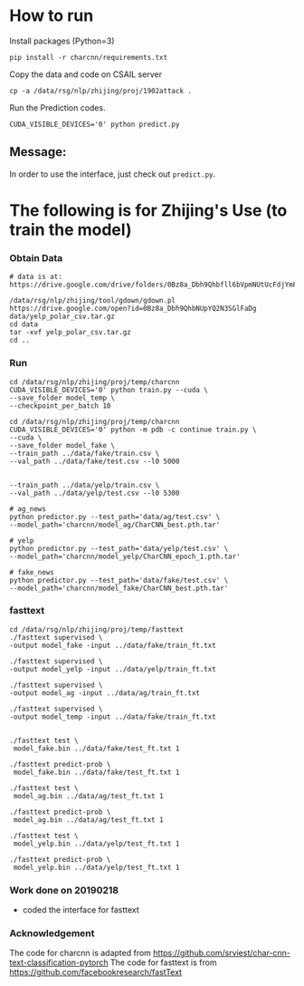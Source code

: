 
# How to run
Install packages (Python=3)
```
pip install -r charcnn/requirements.txt
```
Copy the data and code on CSAIL server
```
cp -a /data/rsg/nlp/zhijing/proj/1902attack .
```
Run the Prediction codes.
```
CUDA_VISIBLE_DEVICES='0' python predict.py
```

## Message:
In order to use the interface, just check out `predict.py`.

# The following is for Zhijing's Use (to train the model)
### Obtain Data
```
# data is at: https://drive.google.com/drive/folders/0Bz8a_Dbh9Qhbfll6bVpmNUtUcFdjYmF2SEpmZUZUcVNiMUw1TWN6RDV3a0JHT3kxLVhVR2M

/data/rsg/nlp/zhijing/tool/gdown/gdown.pl https://drive.google.com/open?id=0Bz8a_Dbh9QhbNUpYQ2N3SGlFaDg data/yelp_polar_csv.tar.gz
cd data
tar -xvf yelp_polar_csv.tar.gz
cd ..
```

### Run
```
cd /data/rsg/nlp/zhijing/proj/temp/charcnn
CUDA_VISIBLE_DEVICES='0' python train.py --cuda \
--save_folder model_temp \
--checkpoint_per_batch 10

cd /data/rsg/nlp/zhijing/proj/temp/charcnn
CUDA_VISIBLE_DEVICES='0' python -m pdb -c continue train.py \
--cuda \
--save_folder model_fake \
--train_path ../data/fake/train.csv \
--val_path ../data/fake/test.csv --l0 5000


--train_path ../data/yelp/train.csv \
--val_path ../data/yelp/test.csv --l0 5300

# ag_news
python predictor.py --test_path='data/ag/test.csv' \
--model_path='charcnn/model_ag/CharCNN_best.pth.tar'

# yelp
python predictor.py --test_path='data/yelp/test.csv' \
--model_path='charcnn/model_yelp/CharCNN_epoch_1.pth.tar'

# fake_news
python predictor.py --test_path='data/fake/test.csv' \
--model_path='charcnn/model_fake/CharCNN_best.pth.tar'

```

### fasttext
```
cd /data/rsg/nlp/zhijing/proj/temp/fasttext
./fasttext supervised \
-output model_fake -input ../data/fake/train_ft.txt 

./fasttext supervised \
-output model_yelp -input ../data/yelp/train_ft.txt 

./fasttext supervised \
-output model_ag -input ../data/ag/train_ft.txt 

./fasttext supervised \
-output model_temp -input ../data/fake/train_ft.txt 


./fasttext test \
 model_fake.bin ../data/fake/test_ft.txt 1

./fasttext predict-prob \
 model_fake.bin ../data/fake/test_ft.txt 1
 
./fasttext test \
 model_ag.bin ../data/ag/test_ft.txt 1

./fasttext predict-prob \
 model_ag.bin ../data/ag/test_ft.txt 1

./fasttext test \
 model_yelp.bin ../data/yelp/test_ft.txt 1

./fasttext predict-prob \
 model_yelp.bin ../data/yelp/test_ft.txt 1

```

### Work done on 20190218
- coded the interface for fasttext

### Acknowledgement
The code for charcnn is adapted from https://github.com/srviest/char-cnn-text-classification-pytorch
The code for fasttext is from https://github.com/facebookresearch/fastText
